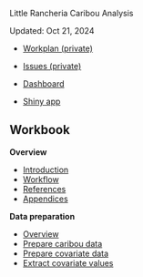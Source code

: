 Little Rancheria Caribou Analysis

Updated: Oct 21, 2024

-   [Workplan (private)](https://docs.google.com/document/d/1p0pAv9950JJwcaKug6WJn6BYHQrtLv95NQadZrdo8iE/edit)

-   [Issues (private)](https://docs.google.com/presentation/d/1i_Xo1J7MuGQ57y_FMdLXhHAxc8It-GN3tXIRacKIJCk/edit)

-   [Dashboard](https://beaconsproject.github.io/little_rancheria/dashboard)

-   [Shiny app](https://beaconsproject.github.io/little_rancheria/app)

## Workbook

**Overview**

-   [Introduction](docs/index.md)
-   [Workflow](docs/workflow.md)
-   [References](docs/references.md)
-   [Appendices](docs/appendices.md)

**Data preparation**

-   [Overview](docs/1-prepare-caribou/index.md)
-   [Prepare caribou data](docs/1-data-preparation/1.1-prepare-caribou.html)
-   [Prepare covariate data](docs/1-data-preparation/1.1-prepare-covariates.html)
-   [Extract covariate values](docs/1-data-preparation/1.3-extract-values.html)
